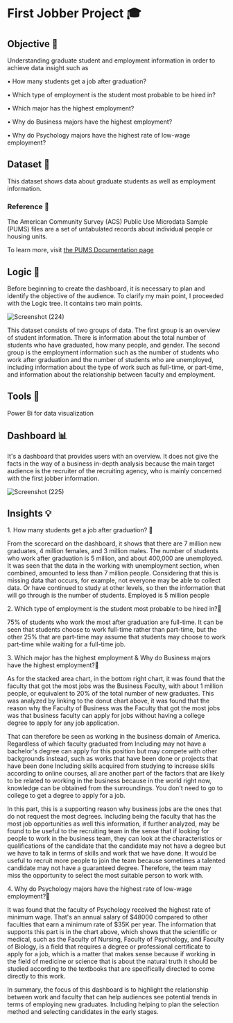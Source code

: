 # First Jobber Project :mortar_board:
## Objective 📍
Understanding graduate student and employment information in order to achieve data insight  such as
<p> • How many students get a job after graduation?
<p> • Which type of employment is the student most probable to be hired in?
<p> • Which major has the highest employment?
<p> • Why do Business majors have the highest employment?
<p> • Why do Psychology majors have the highest rate of low-wage employment?

## Dataset 📜
This dataset shows data about graduate students as well as employment information.<p> 
### Reference :page_facing_up:
The American Community Survey (ACS) Public Use Microdata Sample (PUMS) files are a set of untabulated records about individual people or housing units. <p> 
To learn more, visit [the PUMS Documentation page](https://www.census.gov/programs-surveys/acs/microdata/documentation.html)

## Logic 🎲
Before beginning to create the dashboard, it is necessary to plan and identify the objective of the audience. To clarify my main point, I proceeded with the Logic tree. It contains two main points.

![Screenshot (224)](https://github.com/TrainingForFuture/First_Jobber_Project/assets/134767020/e0aa9fff-ab22-4d19-b3a8-92cda4d3c58d)


<p> This dataset consists of two groups of data. The first group is an overview of student information. There is information about the total number of students who have graduated, how many people, and gender. The second group is the employment information such as the number of students who work after graduation and the number of students who are unemployed, including information about the type of work such as full-time, or part-time, and information about the relationship between faculty and employment.

## Tools 📏
Power Bi for data visualization

## Dashboard 📊
It's a dashboard that provides users with an overview. It does not give the facts in the way of a business in-depth analysis because the main target audience is the recruiter of the recruiting agency, who is mainly concerned with the first jobber information. 

![Screenshot (225)](https://github.com/TrainingForFuture/First_Jobber_Project/assets/134767020/cb5c7643-4bf1-42bc-8241-7056d0fd717f)

## Insights 💡
<p> 1. How many students get a job after graduation? 📌
<p> From the scorecard on the dashboard, it shows that there are 7 million new graduates, 4 million females, and 3 million males. The number of students who work after graduation is 5 million, and about 400,000 are unemployed. It was seen that the data in the working with unemployment section, when combined, amounted to less than 7 million people. Considering that this is missing data that occurs, for example, not everyone may be able to collect data. Or have continued to study at other levels, so then the information that will go through is the number of students. Employed is 5 million people
<p> 2. Which type of employment is the student most probable to be hired in?📌
<p> 75% of students who work the most after graduation are full-time. It can be seen that students choose to work full-time rather than part-time, but the other 25% that are part-time may assume that students may choose to work part-time while waiting for a full-time job.
<p> 3. Which major has the highest employment & Why do Business majors have the highest employment?📌
<p> As for the stacked area chart, in the bottom right chart, it was found that the faculty that got the most jobs was the Business Faculty, with about 1 million people, or equivalent to 20% of the total number of new graduates. This was analyzed by linking to the donut chart above, it was found that the reason why the Faculty of Business was the Faculty that got the most jobs was that business faculty can apply for jobs without having a college degree to apply for any job application. 
<p> That can therefore be seen as working in the business domain of America. Regardless of which faculty graduated from Including may not have a bachelor's degree can apply for this position but may compete with other backgrounds instead, such as works that have been done or projects that have been done Including skills acquired from studying to increase skills according to online courses, all are another part of the factors that are likely to be related to working in the business because in the world right now, knowledge can be obtained from the surroundings. You don't need to go to college to get a degree to apply for a job. 
<p> In this part, this is a supporting reason why business jobs are the ones that do not request the most degrees. Including being the faculty that has the most job opportunities as well this information, if further analyzed, may be found to be useful to the recruiting team in the sense that if looking for people to work in the business team, they can look at the characteristics or qualifications of the candidate that the candidate may not have a degree but we have to talk in terms of skills and work that we have done. It would be useful to recruit more people to join the team because sometimes a talented candidate may not have a guaranteed degree. Therefore, the team may miss the opportunity to select the most suitable person to work with.
<p> 4. Why do Psychology majors have the highest rate of low-wage employment?📌
<p> It was found that the faculty of Psychology received the highest rate of minimum wage. That's an annual salary of $48000 compared to other faculties that earn a minimum rate of $35K per year. The information that supports this part is in the chart above, which shows that the scientific or medical, such as the Faculty of Nursing, Faculty of Psychology, and Faculty of Biology, is a field that requires a degree or professional certificate to apply for a job, which is a matter that makes sense because if working in the field of medicine or science that is about the natural truth it should be studied according to the textbooks that are specifically directed to come directly to this work.
<p> In summary, the focus of this dashboard is to highlight the relationship between work and faculty that can help audiences see potential trends in terms of employing new graduates. Including helping to plan the selection method and selecting candidates in the early stages.
